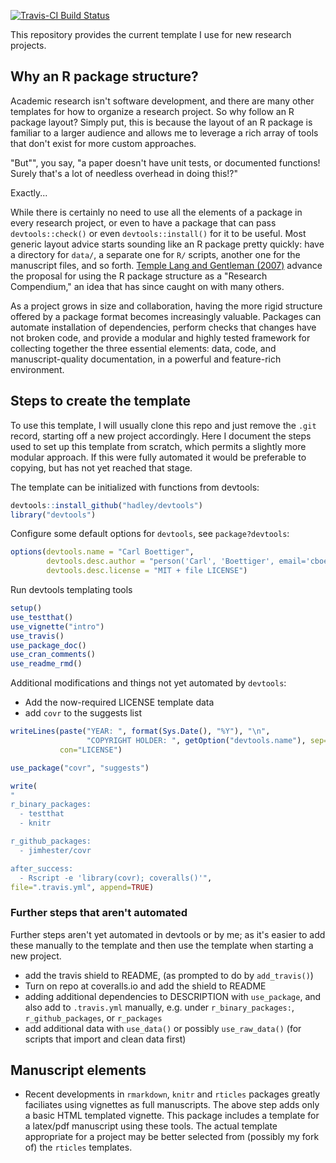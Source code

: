 <!-- README.md is generated from README.Rmd. Please edit that file -->
[![Travis-CI Build Status](https://travis-ci.org/cboettig/template.png?branch=master)](https://travis-ci.org/cboettig/template)

This repository provides the current template I use for new research projects.

Why an R package structure?
---------------------------

Academic research isn't software development, and there are many other templates for how to organize a research project. So why follow an R package layout? Simply put, this is because the layout of an R package is familiar to a larger audience and allows me to leverage a rich array of tools that don't exist for more custom approaches.

"But"", you say, "a paper doesn't have unit tests, or documented functions! Surely that's a lot of needless overhead in doing this!?"

Exactly...

While there is certainly no need to use all the elements of a package in every research project, or even to have a package that can pass `devtools::check()` or even `devtools::install()` for it to be useful. Most generic layout advice starts sounding like an R package pretty quickly: have a directory for `data/`, a separate one for `R/` scripts, another one for the manuscript files, and so forth. [Temple Lang and Gentleman (2007)]( "http://doi.org/10.1198/106186007X178663") advance the proposal for using the R package structure as a "Research Compendium," an idea that has since caught on with many others.

As a project grows in size and collaboration, having the more rigid structure offered by a package format becomes increasingly valuable. Packages can automate installation of dependencies, perform checks that changes have not broken code, and provide a modular and highly tested framework for collecting together the three essential elements: data, code, and manuscript-quality documentation, in a powerful and feature-rich environment.

Steps to create the template
----------------------------

To use this template, I will usually clone this repo and just remove the `.git` record, starting off a new project accordingly. Here I document the steps used to set up this template from scratch, which permits a slightly more modular approach. If this were fully automated it would be preferable to copying, but has not yet reached that stage.

The template can be initialized with functions from devtools:

``` r
devtools::install_github("hadley/devtools")
library("devtools")
```

Configure some default options for `devtools`, see `package?devtools`:

``` r
options(devtools.name = "Carl Boettiger", 
        devtools.desc.author = "person('Carl', 'Boettiger', email='cboettig@gmail.com', role = c('aut', 'cre'))",
        devtools.desc.license = "MIT + file LICENSE")
```

Run devtools templating tools

``` r
setup()
use_testthat()
use_vignette("intro")
use_travis()
use_package_doc()
use_cran_comments()
use_readme_rmd()
```

Additional modifications and things not yet automated by `devtools`:

-   Add the now-required LICENSE template data
-   add `covr` to the suggests list

``` r
writeLines(paste("YEAR: ", format(Sys.Date(), "%Y"), "\n", 
                 "COPYRIGHT HOLDER: ", getOption("devtools.name"), sep=""),
           con="LICENSE")

use_package("covr", "suggests")

write(
"
r_binary_packages:
  - testthat
  - knitr

r_github_packages:
  - jimhester/covr

after_success:
  - Rscript -e 'library(covr); coveralls()'",
file=".travis.yml", append=TRUE)
```

### Further steps that aren't automated

Further steps aren't yet automated in devtools or by me; as it's easier to add these manually to the template and then use the template when starting a new project.

-   add the travis shield to README, (as prompted to do by `add_travis()`)
-   Turn on repo at coveralls.io and add the shield to README
-   adding additional dependencies to DESCRIPTION with `use_package`, and also add to `.travis.yml` manually, e.g. under `r_binary_packages:`, `r_github_packages`, or `r_packages`
-   add additional data with `use_data()` or possibly `use_raw_data()` (for scripts that import and clean data first)

Manuscript elements
-------------------

-   Recent developments in `rmarkdown`, `knitr` and `rticles` packages greatly faciliates using vignettes as full manuscripts. The above step adds only a basic HTML templated vignette. This package includes a template for a latex/pdf manuscript using these tools. The actual template appropriate for a project may be better selected from (possibly my fork of) the `rticles` templates.
